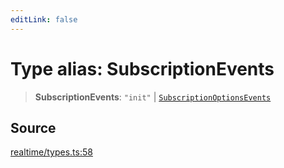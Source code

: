 ```yaml
---
editLink: false
---
```


# Type alias: SubscriptionEvents

> **SubscriptionEvents**: `"init"` \| [`SubscriptionOptionsEvents`](type-alias.SubscriptionOptionsEvents.md)

## Source

[realtime/types.ts:58](https://github.com/directus/directus/blob/7789a6c53/sdk/src/realtime/types.ts#L58)
